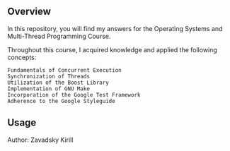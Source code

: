 ## Overview

In this repository, you will find my answers for the Operating Systems and Multi-Thread Programming Course.

Throughout this course, I acquired knowledge and applied the following concepts:

    Fundamentals of Concurrent Execution
    Synchronization of Threads
    Utilization of the Boost Library
    Implementation of GNU Make
    Incorporation of the Google Test Framework
    Adherence to the Google Styleguide

## Usage

Author: Zavadsky Kirill
